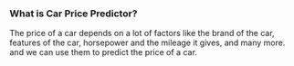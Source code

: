 ### What is Car Price Predictor?
The price of a car depends on a lot of
factors like the brand of the car, features
of the car, horsepower and the mileage it
gives, and many more. and we can use
them to predict the price of a car.
